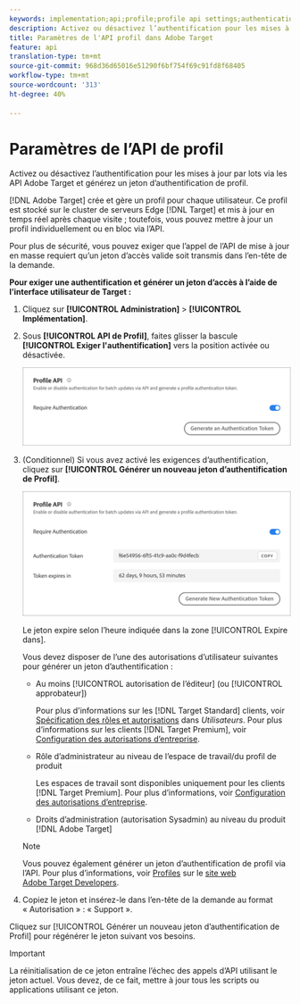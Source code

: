 ```yaml
---
keywords: implementation;api;profile;profile api settings;authentication token
description: Activez ou désactivez l’authentification pour les mises à jour par lots via les API Adobe Target et générez un jeton d’authentification de profil.
title: Paramètres de l'API profil dans Adobe Target
feature: api
translation-type: tm+mt
source-git-commit: 968d36d65016e51290f6bf754f69c91fd8f68405
workflow-type: tm+mt
source-wordcount: '313'
ht-degree: 40%

---
```



# Paramètres de l’API de profil

Activez ou désactivez l’authentification pour les mises à jour par lots via les API Adobe Target et générez un jeton d’authentification de profil.

[!DNL Adobe Target] crée et gère un profil pour chaque utilisateur. Ce profil est stocké sur le cluster de serveurs Edge [!DNL Target] et mis à jour en temps réel après chaque visite ; toutefois, vous pouvez mettre à jour un profil individuellement ou en bloc via l’API.

Pour plus de sécurité, vous pouvez exiger que l’appel de l’API de mise à jour en masse requiert qu’un jeton d’accès valide soit transmis dans l’en-tête de la demande.

**Pour exiger une authentification et générer un jeton d’accès à l’aide de l’interface utilisateur de Target :**

1. Cliquez sur **[!UICONTROL Administration]** > **[!UICONTROL Implémentation]**.
1. Sous **[!UICONTROL API de Profil]**, faites glisser la bascule **[!UICONTROL Exiger l&#39;authentification]** vers la position activée ou désactivée.

   ![](assets/profile_api_settings.png)

1. (Conditionnel) Si vous avez activé les exigences d’authentification, cliquez sur **[!UICONTROL Générer un nouveau jeton d’authentification de Profil]**.

   ![](assets/profile_api_settings_2.png)

   Le jeton expire selon l’heure indiquée dans la zone [!UICONTROL Expire dans].

   Vous devez disposer de l’une des autorisations d’utilisateur suivantes pour générer un jeton d’authentification :

   * Au moins [!UICONTROL autorisation de l’éditeur] (ou [!UICONTROL approbateur])

      Pour plus d&#39;informations sur les [!DNL Target Standard] clients, voir [Spécification des rôles et autorisations](/help/administrating-target/c-user-management/c-user-management/user-management.md#roles-permissions) dans *Utilisateurs*. Pour plus d’informations sur les clients [!DNL Target Premium], voir [Configuration des autorisations d’entreprise](/help/administrating-target/c-user-management/property-channel/properties-overview.md).

   * Rôle d’administrateur au niveau de l’espace de travail/du profil de produit

      Les espaces de travail sont disponibles uniquement pour les clients [!DNL Target Premium]. Pour plus d’informations, voir [Configuration des autorisations d’entreprise](/help/administrating-target/c-user-management/property-channel/properties-overview.md).

   * Droits d’administration (autorisation Sysadmin) au niveau du produit [!DNL Adobe Target]
   >[!NOTE]
   >
   >Vous pouvez également générer un jeton d’authentification de profil via l’API. Pour plus d’informations, voir [Profiles](https://developers.adobetarget.com/api/#profiles) sur le [site web Adobe Target Developers](https://developers.adobetarget.com/).

1. Copiez le jeton et insérez-le dans l’en-tête de la demande au format « Autorisation » : « Support ».

Cliquez sur [!UICONTROL Générer un nouveau jeton d’authentification de Profil] pour régénérer le jeton suivant vos besoins.

>[!IMPORTANT]
>
>La réinitialisation de ce jeton entraîne l’échec des appels d’API utilisant le jeton actuel. Vous devez, de ce fait, mettre à jour tous les scripts ou applications utilisant ce jeton.
